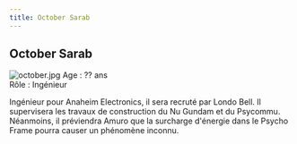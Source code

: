 ```yaml
---
title: October Sarab
---
```


October Sarab
-------------

![october.jpg](/images/mini/images-stories-saga-charcontreattaque-persos-_tb_150x188_october.jpg)
Age : ?? ans  
Rôle : Ingénieur  
  
Ingénieur pour Anaheim Electronics, il sera recruté par Londo Bell. Il supervisera les travaux de construction du Nu Gundam et du Psycommu. Néanmoins, il préviendra Amuro que la surcharge d'énergie dans le Psycho Frame pourra causer un phénomène inconnu.

